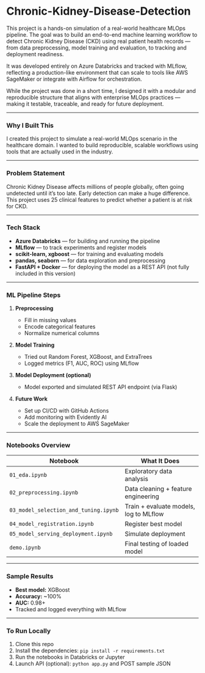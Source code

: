# Chronic-Kidney-Disease-Detection

This project is a hands-on simulation of a real-world healthcare MLOps pipeline. The goal was to build an end-to-end machine learning workflow to detect Chronic Kidney Disease (CKD) using real patient health records — from data preprocessing, model training and evaluation, to tracking and deployment readiness.

It was developed entirely on Azure Databricks and tracked with MLflow, reflecting a production-like environment that can scale to tools like AWS SageMaker or integrate with Airflow for orchestration. 

While the project was done in a short time, I designed it with a modular and reproducible structure that aligns with enterprise MLOps practices — making it testable, traceable, and ready for future deployment.


---

### Why I Built This

I created this project to simulate a real-world MLOps scenario in the healthcare domain. I wanted to build reproducible, scalable workflows using tools that are actually used in the industry.

---

### Problem Statement

Chronic Kidney Disease affects millions of people globally, often going undetected until it’s too late. Early detection can make a huge difference. This project uses 25 clinical features to predict whether a patient is at risk for CKD.

---

### Tech Stack

- **Azure Databricks** — for building and running the pipeline
- **MLflow** — to track experiments and register models
- **scikit-learn, xgboost** — for training and evaluating models
- **pandas, seaborn** — for data exploration and preprocessing
- **FastAPI + Docker** — for deploying the model as a REST API (not fully included in this version)

---

### ML Pipeline Steps

1. **Preprocessing**
   - Fill in missing values
   - Encode categorical features
   - Normalize numerical columns

2. **Model Training**
   - Tried out Random Forest, XGBoost, and ExtraTrees
   - Logged metrics (F1, AUC, ROC) using MLflow

3. **Model Deployment (optional)**
   - Model exported and simulated REST API endpoint (via Flask)

4. **Future Work**
   - Set up CI/CD with GitHub Actions
   - Add monitoring with Evidently AI
   - Scale the deployment to AWS SageMaker

---

### Notebooks Overview

| Notebook | What It Does |
|----------|------------------|
| `01_eda.ipynb` | Exploratory data analysis |
| `02_preprocessing.ipynb` | Data cleaning + feature engineering |
| `03_model_selection_and_tuning.ipynb` | Train + evaluate models, log to MLflow |
| `04_model_registration.ipynb` | Register best model |
| `05_model_serving_deployment.ipynb` | Simulate deployment |
| `demo.ipynb` | Final testing of loaded model |

---

### Sample Results

- **Best model:** XGBoost
- **Accuracy:** ~100%
- **AUC:** 0.98+
- Tracked and logged everything with MLflow

---

### To Run Locally

1. Clone this repo
2. Install the dependencies: `pip install -r requirements.txt`
3. Run the notebooks in Databricks or Jupyter
4. Launch API (optional): `python app.py` and POST sample JSON


